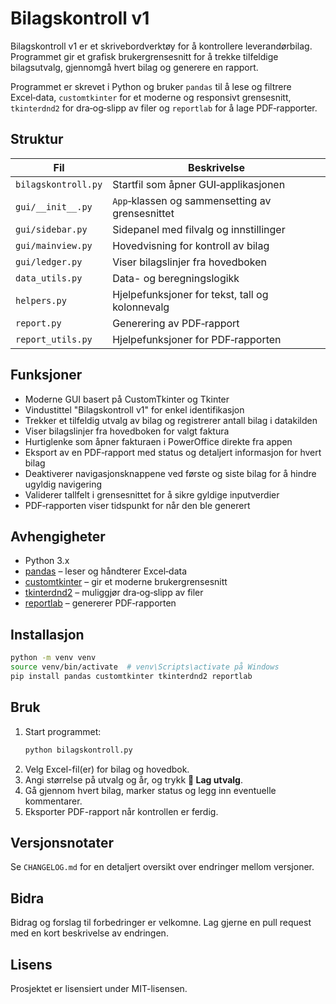 # Bilagskontroll v1

Bilagskontroll v1 er et skrivebordverktøy for å kontrollere leverandørbilag. Programmet gir et grafisk brukergrensesnitt for å trekke tilfeldige bilagsutvalg, gjennomgå hvert bilag og generere en rapport.

Programmet er skrevet i Python og bruker `pandas` til å lese og filtrere Excel‑data, `customtkinter` for et moderne og responsivt grensesnitt, `tkinterdnd2` for dra‑og‑slipp av filer og `reportlab` for å lage PDF‑rapporter.

## Struktur

| Fil | Beskrivelse |
| --- | ----------- |
| `bilagskontroll.py` | Startfil som åpner GUI‑applikasjonen |
| `gui/__init__.py`    | `App`‑klassen og sammensetting av grensesnittet |
| `gui/sidebar.py`     | Sidepanel med filvalg og innstillinger |
| `gui/mainview.py`    | Hovedvisning for kontroll av bilag |
| `gui/ledger.py`      | Viser bilagslinjer fra hovedboken |
| `data_utils.py`      | Data- og beregningslogikk |
| `helpers.py`         | Hjelpefunksjoner for tekst, tall og kolonnevalg |
| `report.py`          | Generering av PDF‑rapport |
| `report_utils.py`    | Hjelpefunksjoner for PDF‑rapporten |

## Funksjoner

- Moderne GUI basert på CustomTkinter og Tkinter
- Vindustittel "Bilagskontroll v1" for enkel identifikasjon
- Trekker et tilfeldig utvalg av bilag og registrerer antall bilag i datakilden
- Viser bilagslinjer fra hovedboken for valgt faktura
- Hurtiglenke som åpner fakturaen i PowerOffice direkte fra appen
- Eksport av en PDF‑rapport med status og detaljert informasjon for hvert bilag
- Deaktiverer navigasjonsknappene ved første og siste bilag for å hindre ugyldig navigering
- Validerer tallfelt i grensesnittet for å sikre gyldige inputverdier
- PDF‑rapporten viser tidspunkt for når den ble generert

## Avhengigheter

- Python 3.x
- [pandas](https://pypi.org/project/pandas/) – leser og håndterer Excel‑data
- [customtkinter](https://pypi.org/project/customtkinter/) – gir et moderne brukergrensesnitt
- [tkinterdnd2](https://pypi.org/project/tkinterdnd2/) – muliggjør dra‑og‑slipp av filer
- [reportlab](https://pypi.org/project/reportlab/) – genererer PDF‑rapporten

## Installasjon

```bash
python -m venv venv
source venv/bin/activate  # venv\Scripts\activate på Windows
pip install pandas customtkinter tkinterdnd2 reportlab
```

## Bruk

1. Start programmet:
   ```bash
   python bilagskontroll.py
   ```
2. Velg Excel-fil(er) for bilag og hovedbok.
3. Angi størrelse på utvalg og år, og trykk **🎲 Lag utvalg**.
4. Gå gjennom hvert bilag, marker status og legg inn eventuelle kommentarer.
5. Eksporter PDF-rapport når kontrollen er ferdig.

## Versjonsnotater

Se `CHANGELOG.md` for en detaljert oversikt over endringer mellom versjoner.

## Bidra

Bidrag og forslag til forbedringer er velkomne. Lag gjerne en pull request med en kort beskrivelse av endringen.

## Lisens
Prosjektet er lisensiert under MIT-lisensen.
